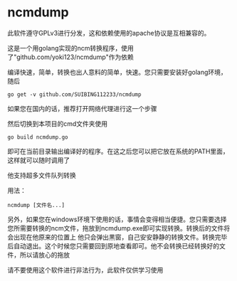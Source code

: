 ncmdump
===
此软件遵守GPLv3进行分发，这和依赖使用的apache协议是互相兼容的。

这是一个用golang实现的ncm转换程序，使用了"github.com/yoki123/ncmdump"作为依赖

编译快速，简单，转换也出人意料的简单，快速。您只需要安装好golang环境，随后

```shell
go get -v github.com/SUIBING112233/ncmdump
```
如果您在国内的话，推荐打开网络代理进行这一个步骤

然后切换到本项目的cmd文件夹使用

```shell
go build ncmdump.go
```
即可在当前目录输出编译好的程序。在这之后您可以把它放在系统的PATH里面，这样就可以随时调用了

他支持超多文件队列转换

用法：

```shell
ncmdump [文件名...]
```

另外，如果您在windows环境下使用的话，事情会变得相当便捷。您只需要选择您所需要转换的ncm文件，拖放到ncmdump.exe即可实现转换。转换后的文件将会出现在他原来的位置上
他只会弹出黒窗，自己安安静静的转换文件。转换完毕后自动退出。这个时候您只需要回到原地查看即可。他不会转换已经转换好的文件，所以请放心的拖放

请不要使用这个软件进行非法行为，此软件仅供学习使用